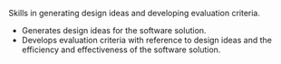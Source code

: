 Skills in generating design ideas and developing evaluation criteria.
- Generates design ideas for the software solution.
- Develops evaluation criteria with reference to design ideas and the efficiency and effectiveness of the software solution.